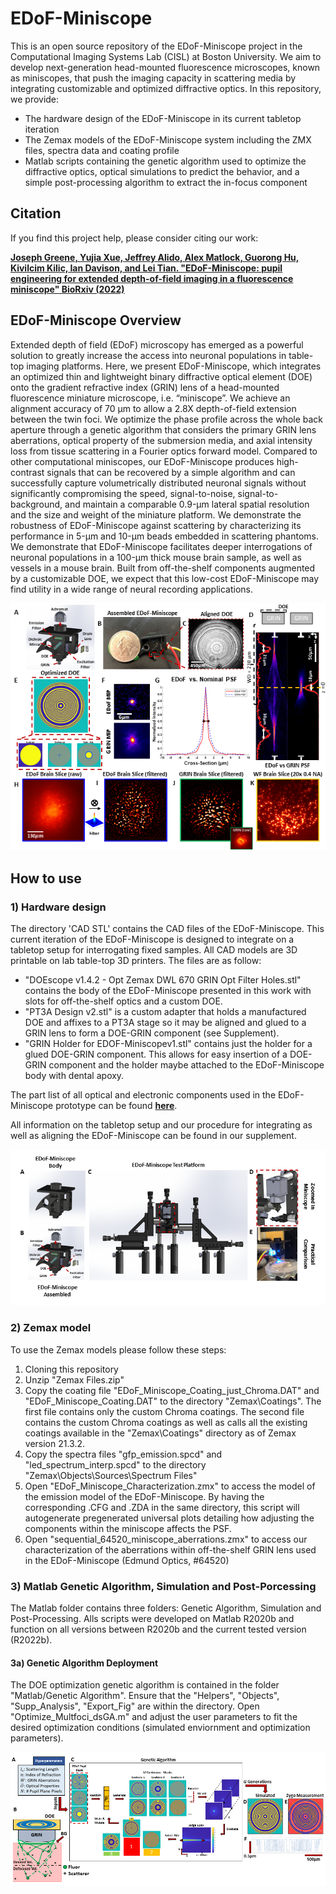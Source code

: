 # EDoF-Miniscope

This is an open source repository of the EDoF-Miniscope project in the Computational Imaging Systems Lab (CISL) at Boston University. We aim to develop next-generation head-mounted fluorescence microscopes, known as miniscopes, that push the imaging capacity in scattering media by integrating customizable and optimized diffractive optics. In this repository, we provide: <br /> 
- The hardware design of the EDoF-Miniscope in its current tabletop iteration <br />  
- The Zemax models of the EDoF-Miniscope system including the ZMX files, spectra data and coating profile <br /> 
- Matlab scripts containing the genetic algorithm used to optimize the diffractive optics, optical simulations to predict the behavior, and a simple post-processing algorithm to extract the in-focus component

## Citation

If you find this project help, please consider citing our work:

[**Joseph Greene, Yujia Xue, Jeffrey Alido, Alex Matlock, Guorong Hu, Kivilcim Kilic, Ian Davison, and Lei Tian. "EDoF-Miniscope: pupil engineering for extended depth-of-field imaging in a fluorescence miniscope" BioRxiv (2022)**](https://doi.org/10.1101/2022.08.05.502947)

## EDoF-Miniscope Overview

Extended depth of field (EDoF) microscopy has emerged as a powerful solution to greatly increase the access into neuronal populations in table-top imaging platforms. Here, we present EDoF-Miniscope, which integrates an optimized thin and lightweight binary diffractive optical element (DOE) onto the gradient refractive index (GRIN) lens of a head-mounted fluorescence miniature microscope, i.e. “miniscope”. We achieve an alignment accuracy of 70 μm to allow a 2.8X depth-of-field extension between the twin foci. We optimize the phase profile across the whole back aperture through a genetic algorithm that considers the primary GRIN lens aberrations, optical property of the submersion media, and axial intensity loss from tissue scattering in a Fourier optics forward model. Compared to other computational miniscopes, our EDoF-Miniscope produces high-contrast signals that can be recovered by a simple algorithm and can successfully capture volumetrically distributed neuronal signals without significantly compromising the speed, signal-to-noise, signal-to-background, and maintain a comparable 0.9-μm lateral spatial resolution and the size and weight of the miniature platform. We demonstrate the robustness of EDoF-Miniscope against scattering by characterizing its performance in 5-μm and 10-μm beads embedded in scattering phantoms. We demonstrate that EDoF-Miniscope facilitates deeper interrogations of neuronal populations in a 100-μm thick mouse brain sample, as well as vessels in a mouse brain. Built from off-the-shelf components augmented by a customizable DOE, we expect that this low-cost EDoF-Miniscope may find utility in a wide range of neural recording applications.

<p align="center">
  <img src="/Images/overview.png">
</p>

## How to use
### 1) Hardware design

The directory 'CAD STL' contains the CAD files of the EDoF-Miniscope. This current iteration of the EDoF-Miniscope is designed to integrate on a tabletop setup for interrogating fixed samples. All CAD models are 3D printable on lab table-top 3D printers. The files are as follow:
- "DOEscope v1.4.2 - Opt Zemax DWL 670 GRIN Opt Filter Holes.stl" contains the body of the EDoF-Miniscope presented in this work with slots for off-the-shelf optics and a custom DOE.
- "PT3A Design v2.stl" is a custom adapter that holds a manufactured DOE and affixes to a PT3A stage so it may be aligned and glued to a GRIN lens to form a DOE-GRIN component (see Supplement).
- "GRIN Holder for EDOF-Miniscopev1.stl" contains just the holder for a glued DOE-GRIN component. This allows for easy insertion of a DOE-GRIN component and the holder maybe attached to the EDoF-Miniscope body with dental apoxy.

The part list of all optical and electronic components used in the EDoF-Miniscope prototype can be found [**here**](https://docs.google.com/spreadsheets/d/1PgIITukA03SGAjqEpHsR73N81aqUN8srO4x0Fl3sK8k/edit?usp=sharing).

All information on the tabletop setup and our procedure for integrating as well as aligning the EDoF-Miniscope can be found in our supplement.

<p align="center">
  <img src="/Images/assembly.png">
</p>

### 2) Zemax model

To use the Zemax models please follow these steps:  
1. Cloning this repository  
2. Unzip "Zemax Files.zip"
3. Copy the coating file "EDoF_Miniscope_Coating_just_Chroma.DAT" and "EDoF_Miniscope_Coating.DAT" to the directory "Zemax\Coatings\". The first file contains only the custom Chroma coatings. The second file contains the custom Chroma coatings as well as calls all the existing coatings available in the "Zemax\Coatings\" directory as of Zemax version 21.3.2.
4. Copy the spectra files "gfp_emission.spcd" and "led_spectrum_interp.spcd" to the directory "Zemax\Objects\Sources\Spectrum Files\"  
5. Open "EDoF_Miniscope_Characterization.zmx" to access the model of the emission model of the EDoF-Miniscope. By having the corresponding .CFG and .ZDA in the same directory, this script will autogenerate pregenerated universal plots detailing how adjusting the components within the miniscope affects the PSF.
6. Open "sequential_64520_miniscope_aberrations.zmx" to access our characterization of the aberrations within off-the-shelf GRIN lens used in the EDoF-Miniscope (Edmund Optics, #64520)

### 3) Matlab Genetic Algorithm, Simulation and Post-Porcessing

The Matlab folder contains three folders: Genetic Algorithm, Simulation and Post-Processing. Alls scripts were developed on Matlab R2020b and function on all versions between R2020b and the current tested version (R2022b).

#### 3a) Genetic Algorithm Deployment

The DOE optimization genetic algorithm is contained in the folder "Matlab/Genetic Algorithm". Ensure that the "Helpers", "Objects", "Supp_Analysis", "Export_Fig" are within the directory. Open "Optimize_Multfoci_dsGA.m" and adjust the user parameters to fit the desired optimization conditions (simulated enviornment and optimization parameters).

<p align="center">
  <img src="/Images/genetic algorithm.png">
</p>


